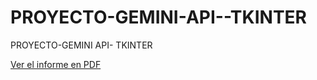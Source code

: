 # PROYECTO-GEMINI-API--TKINTER
PROYECTO-GEMINI API- TKINTER

[Ver el informe en PDF](https://github.com/FrennyMC/PROYECTO-GEMINI-API--TKINTER/blob/fa5fc57e57c21c4d5d90d5ed071fec3bcd6cda16/Proyecto_GeminaiAPI.pdf)

